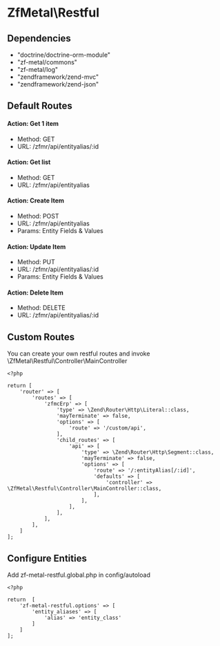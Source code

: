 # ZfMetal\Restful

## Dependencies

- "doctrine/doctrine-orm-module"
- "zf-metal/commons"
- "zf-metal/log"
- "zendframework/zend-mvc"
- "zendframework/zend-json"

## Default Routes

#### Action: Get 1 item
- Method: GET
- URL: /zfmr/api/entityalias/:id

#### Action: Get list 
- Method: GET
- URL: /zfmr/api/entityalias

#### Action: Create Item
- Method: POST
- URL: /zfmr/api/entityalias
- Params: Entity Fields & Values

#### Action: Update Item
- Method: PUT
- URL: /zfmr/api/entityalias/:id
- Params: Entity Fields & Values

#### Action: Delete Item
- Method: DELETE
- URL: /zfmr/api/entityalias/:id

## Custom Routes
You can create your own restful routes and invoke \ZfMetal\Restful\Controller\MainController

```
<?php

return [
    'router' => [
        'routes' => [
            'zfmcErp' => [
                'type' => \Zend\Router\Http\Literal::class,
                'mayTerminate' => false,
                'options' => [
                    'route' => '/custom/api',
                ],
                'child_routes' => [
                    'api' => [
                        'type' => \Zend\Router\Http\Segment::class,
                        'mayTerminate' => false,
                        'options' => [
                            'route' => '/:entityAlias[/:id]',
                            'defaults' => [
                                'controller' => \ZfMetal\Restful\Controller\MainController::class,
                            ],
                        ],
                    ],
                ],
            ],
        ],
    ]
];
```
## Configure Entities

Add zf-metal-restful.global.php in config/autoload

```
<?php

return  [
    'zf-metal-restful.options' => [
        'entity_aliases' => [
            'alias' => 'entity_class'
        ]
    ]
];
```
